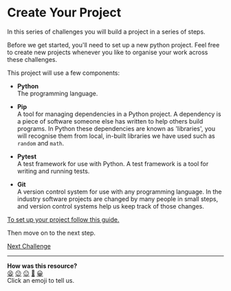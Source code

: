 # Create Your Project

In this series of challenges you will build a project in a series of steps.

Before we get started, you'll need to set up a new python project. Feel free to
create new projects whenever you like to organise your work across these
challenges.

This project will use a few components:

* **Python**  
  The programming language.

* **Pip**  
  A tool for managing dependencies in a Python project. A dependency is a piece of
  software someone else has written to help others build programs. In Python these
  dependencies are known as 'libraries', you will recognise them from local, in-built libraries we have used such as `random` and `math`.

* **Pytest**  
  A test framework for use with Python. A test framework is a tool for writing and
  running tests.

* **Git**  
  A version control system for use with any programming language. In the
  industry software projects are changed by many people in small steps, and
  version control systems help us keep track of those changes.

[To set up your project follow this guide.](../pills/setting_up_a_pytest_project.md) 

Then move on to the next step.


[Next Challenge](02_test_drive_a_single_method.md)

<!-- BEGIN GENERATED SECTION DO NOT EDIT -->

---

**How was this resource?**  
[😫](https://airtable.com/shrUJ3t7KLMqVRFKR?prefill_Repository=makersacademy%2Fgolden-square-in-python&prefill_File=challenges%2F01_create_your_project.md&prefill_Sentiment=😫) [😕](https://airtable.com/shrUJ3t7KLMqVRFKR?prefill_Repository=makersacademy%2Fgolden-square-in-python&prefill_File=challenges%2F01_create_your_project.md&prefill_Sentiment=😕) [😐](https://airtable.com/shrUJ3t7KLMqVRFKR?prefill_Repository=makersacademy%2Fgolden-square-in-python&prefill_File=challenges%2F01_create_your_project.md&prefill_Sentiment=😐) [🙂](https://airtable.com/shrUJ3t7KLMqVRFKR?prefill_Repository=makersacademy%2Fgolden-square-in-python&prefill_File=challenges%2F01_create_your_project.md&prefill_Sentiment=🙂) [😀](https://airtable.com/shrUJ3t7KLMqVRFKR?prefill_Repository=makersacademy%2Fgolden-square-in-python&prefill_File=challenges%2F01_create_your_project.md&prefill_Sentiment=😀)  
Click an emoji to tell us.

<!-- END GENERATED SECTION DO NOT EDIT -->
